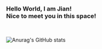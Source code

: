 ### Hello World, I am Jian! <br/> Nice to meet you in this space!
<br/>

![Anurag's GitHub stats](https://github-readme-stats.vercel.app/api?username=jianhui99&show_icons=true&theme=dracula)

<!--
**jianhui99/jianhui99** is a ✨ _special_ ✨ repository because its `README.md` (this file) appears on your GitHub profile.

Here are some ideas to get you started:

- 🔭 I’m currently working on ...
- 🌱 I’m currently learning ...
- 👯 I’m looking to collaborate on ...
- 🤔 I’m looking for help with ...
- 💬 Ask me about ...
- 📫 How to reach me: ...
- 😄 Pronouns: ...
- ⚡ Fun fact: ...
-->
